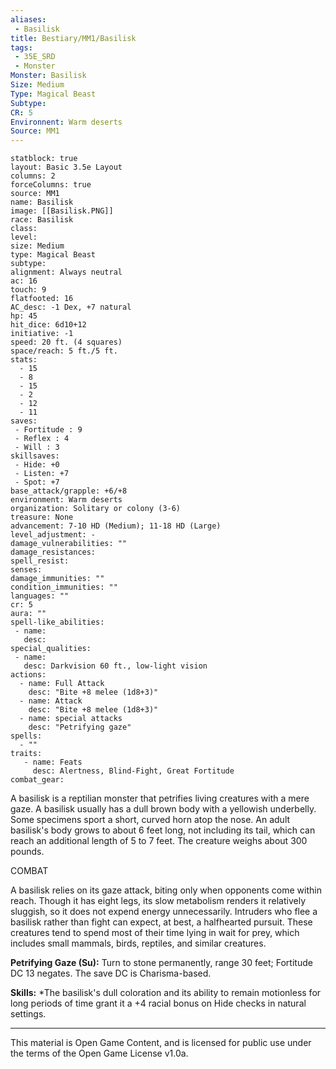 ```yaml
---
aliases:
 - Basilisk
title: Bestiary/MM1/Basilisk
tags: 
 - 35E_SRD
 - Monster
Monster: Basilisk
Size: Medium
Type: Magical Beast
Subtype: 
CR: 5
Environnent: Warm deserts
Source: MM1
---
```


```statblock
statblock: true
layout: Basic 3.5e Layout
columns: 2
forceColumns: true
source: MM1 
name: Basilisk
image: [[Basilisk.PNG]]
race: Basilisk
class: 
level: 
size: Medium
type: Magical Beast
subtype: 
alignment: Always neutral
ac: 16
touch: 9
flatfooted: 16
AC_desc: -1 Dex, +7 natural
hp: 45
hit_dice: 6d10+12
initiative: -1
speed: 20 ft. (4 squares)
space/reach: 5 ft./5 ft.
stats:
  - 15
  - 8
  - 15
  - 2
  - 12
  - 11
saves:
 - Fortitude : 9
 - Reflex : 4
 - Will : 3
skillsaves:
 - Hide: +0
 - Listen: +7
 - Spot: +7
base_attack/grapple: +6/+8
environment: Warm deserts
organization: Solitary or colony (3-6)
treasure: None
advancement: 7-10 HD (Medium); 11-18 HD (Large)
level_adjustment: -
damage_vulnerabilities: ""
damage_resistances: 
spell_resist: 
senses: 
damage_immunities: ""
condition_immunities: ""
languages: ""
cr: 5
aura: ""
spell-like_abilities:
 - name: 
   desc: 
special_qualities:
 - name:
   desc: Darkvision 60 ft., low-light vision
actions:
  - name: Full Attack
    desc: "Bite +8 melee (1d8+3)"
  - name: Attack
    desc: "Bite +8 melee (1d8+3)"
  - name: special attacks
    desc: "Petrifying gaze"
spells:
  - ""
traits:
   - name: Feats
     desc: Alertness, Blind-Fight, Great Fortitude
combat_gear:  
```


A basilisk is a reptilian monster that petrifies living creatures with a mere gaze. A basilisk usually has a dull brown body with a yellowish underbelly. Some specimens sport a short, curved horn atop the nose. An adult basilisk's body grows to about 6 feet long, not including its tail, which can reach an additional length of 5 to 7 feet. The creature weighs about 300 pounds.

COMBAT

A basilisk relies on its gaze attack, biting only when opponents come within reach. Though it has eight legs, its slow metabolism renders it relatively sluggish, so it does not expend energy unnecessarily. Intruders who flee a basilisk rather than fight can expect, at best, a halfhearted pursuit. These creatures tend to spend most of their time lying in wait for prey, which includes small mammals, birds, reptiles, and similar creatures.


**Petrifying Gaze (Su):** Turn to stone permanently, range 30 feet; Fortitude DC 13 negates. The save DC is Charisma-based.


**Skills:** *The basilisk's dull coloration and its ability to remain motionless for long periods of time grant it a +4 racial bonus on Hide checks in natural settings.

---

This material is Open Game Content, and is licensed for public use under the terms of the Open Game License v1.0a.
